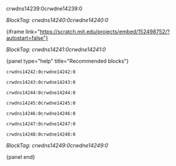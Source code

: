 crwdns14239:0crwdne14239:0

*BlockTag: crwdns14240:0crwdne14240:0*

{iframe link="https://scratch.mit.edu/projects/embed/152498752/?autostart=false"}

*BlockTag: crwdns14241:0crwdne14241:0*

{panel type="help" title="Recommended blocks"}

<pre><code class="scratch:split:random">crwdns14242:0crwdne14242:0
</code></pre>

<pre><code class="scratch:split:random">crwdns14243:0crwdne14243:0
</code></pre>

<pre><code class="scratch:split:random">crwdns14244:0crwdne14244:0
</code></pre>

<pre><code class="scratch:split:random">crwdns14245:0crwdne14245:0
</code></pre>

<pre><code class="scratch:split:random">crwdns14246:0crwdne14246:0
</code></pre>

<pre><code class="scratch:split:random">crwdns14247:0crwdne14247:0
</code></pre>

<pre><code class="scratch:split:random">crwdns14248:0crwdne14248:0
</code></pre>

*BlockTag: crwdns14249:0crwdne14249:0*

{panel end}